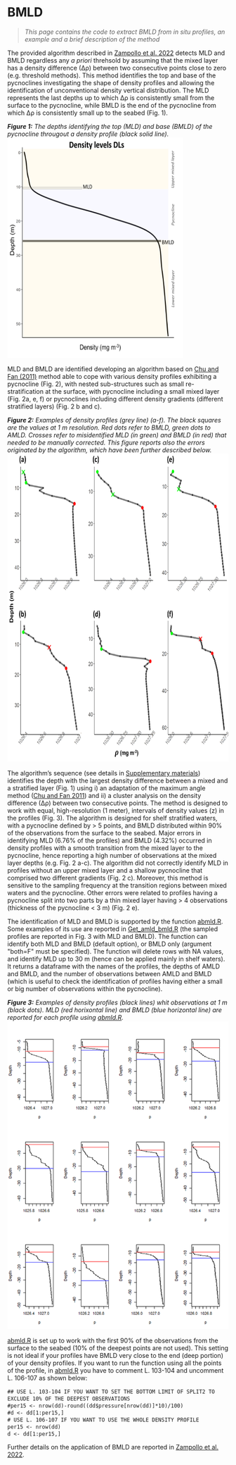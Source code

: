 # BMLD

>*This page contains the code to extract BMLD from in situ profiles, an example and a brief description of the method*

The provided algorithm described in [Zampollo et al. 2022](https://egusphere.copernicus.org/preprints/2022/egusphere-2022-140/) detects MLD and BMLD regardless any *a priori* threhsold by assuming that the mixed layer has a density difference (∆ρ) between two consecutive points close to zero (e.g. threshold methods). This method identifies the top and base of the pycnoclines investigating the shape of density profiles and allowing the identification of unconventional density vertical distribution. 
The MLD represents the last depths up to which ∆ρ is consistently small from the surface to the pycnocline, while BMLD is the end of the pycnocline from which ∆ρ is consistently small up to the seabed (Fig. 1).

***Figure 1:** The depths identifying the top (MLD) and base (BMLD) of the pycnocline througout a density profile (black solid line).*                          
<img src="Plots/MLD_BMLD.png" width="400" height="500" /> 
   
MLD and BMLD are identified developing an algorithm based on [Chu and Fan (2011)](https://doi.org/10.1007/s10872-011-0019-2) method able to cope with various density profiles exhibiting a pycnocline (Fig. 2), with nested sub-structures such as small re-stratification at the surface, with pycnocline including a small mixed layer (Fig. 2a, e, f) or pycnoclines including different density gradients (different stratified layers) (Fig. 2 b and c). 

***Figure 2:** Examples of density profiles (grey line) (a-f). The black squares are the values at 1 m resolution. Red dots refer to BMLD, green dots to AMLD. Crosses refer to misidentified MLD (in green) and BMLD (in red) that needed to be manually corrected. This figure reports also the errors originated by the algorithm, which have been further described below.* 
<img src="Plots/figA01.png" width="700" height="700" />

The algorithm’s sequence (see details in [Supplementary materials](https://github.com/azampollo/BMLD/blob/main/SuppMat.docx)) identifies the depth with the largest density difference between a mixed and a stratified layer (Fig. 1) using i) an adaptation of the maximum angle method ([Chu and Fan 2011](https://doi.org/10.1007/s10872-011-0019-2)) and ii) a cluster analysis on the density difference (∆ρ) between two consecutive points. The method is designed to work with equal, high-resolution (1 meter), intervals of density values (z) in the profiles (Fig. 3). The algorithm is designed for shelf stratified waters, with a pycnocline defined by > 5 points, and BMLD distributed within 90% of the observations from the surface to the seabed. 
Major errors in identifying MLD (6.76% of the profiles) and BMLD (4.32%) occurred in density profiles with a smooth transition from the mixed layer to the pycnocline, hence reporting a high number of observations at the mixed layer depths (e.g. Fig. 2 a-c). The algorithm did not correctly identify MLD in profiles without an upper mixed layer and a shallow pycnocline that comprised two different gradients (Fig. 2 c). Moreover, this method is sensitive to the sampling frequency at the transition regions between mixed waters and the pycnocline. Other errors were related to profiles having a pycnocline split into two parts by a thin mixed layer having > 4 observations (thickness of the pycnocline < 3 m) (Fig. 2 e). 

The identification of MLD and BMLD is supported by the function [abmld.R](https://github.com/azampollo/BMLD/blob/main/R%20code/abmld.R). Some examples of its use are reported in [Get_amld_bmld.R](https://github.com/azampollo/BMLD/blob/main/R%20code/Get_amld_bmld.R) (the sampled profiles are reported in Fig. 3 with MLD and BMLD). The function can identify both MLD and BMLD (default option), or BMLD only (argument "both=F" must be specified). The function will delete rows with NA values, and identify MLD up to 30 m (hence can be applied mainly in shelf waters). It returns a dataframe with the names of the profiles, the depths of AMLD and BMLD, and the number of observations between AMLD and BMLD (which is useful to check the identification of profiles having either a small or big number of observations within the pycnocline). 

***Figure 3:** Examples of density profiles (black lines) whit observations at 1 m (black dots). MLD (red horixontal line) and BMLD (blue horizontal line) are reported for each profile using [abmld.R](https://github.com/azampollo/BMLD/blob/main/R%20code/abmld.R).*
<img src="Plots/Profiles_AMLD_BMLD.png" /> 

[abmld.R](https://github.com/azampollo/BMLD/blob/main/R%20code/abmld.R) is set up to work with the first 90% of the observations from the surface to the seabed (10% of the deepest points are not used). This setting is not ideal if your profiles have BMLD very close to the end (deep portion) of your density profiles. If you want to run the function using all the points of the profile, in [abmld.R](https://github.com/azampollo/BMLD/blob/main/R%20code/abmld.R) you have to comment L. 103-104 and uncomment L. 106-107 as shown below:

````
## USE L. 103-104 IF YOU WANT TO SET THE BOTTOM LIMIT OF SPLIT2 TO EXCLUDE 10% OF THE DEEPEST OBSERVATIONS
#per15 <- nrow(dd)-round((dd$pressure[nrow(dd)]*10)/100)
#d <- dd[1:per15,]
# USE L. 106-107 IF YOU WANT TO USE THE WHOLE DENSITY PROFILE
per15 <- nrow(dd)
d <- dd[1:per15,]
````

Further details on the application of BMLD are reported in [Zampollo et al. 2022](https://egusphere.copernicus.org/preprints/2022/egusphere-2022-140/).
